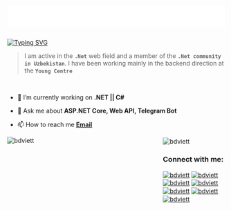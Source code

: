 <h1 align="center">
  <img src="https://github.com/AslanbekHasanov/AslanbekHasanov/blob/main/name.svg" />
</h1>

[![Typing SVG](https://readme-typing-svg.herokuapp.com?font=Fira+Code&pause=1000&color=6413F7&center=true&random=false&width=435&lines=Hi+there%2C+I'm+Aslanbek+%F0%9F%91%8B;I+am+a+.Net+developer%F0%9F%92%BB)](https://git.io/typing-svg)

> I am active in the **`.Net`** web field and a member of the **`.Net community in Uzbekistan`**. I have been working mainly in the backend direction at the **`Young Centre`**
<br>

- 🔭 I’m currently working on **.NET || C#**

- 💬 Ask me about **ASP.NET Core, Web API, Telegram Bot**

- 📫 How to reach me **[Email](learneraslanbek1220@gmail.com)**


<p align="left">
  <img align="left" src="https://github-readme-stats.vercel.app/api/top-langs/?username=AslanbekHasanov&hide_progress=true&theme=radical" alt="bdviett" height="200" width="360" />
  <img align="center" src="https://github-readme-stats.vercel.app/api?username=AslanbekHasanov&show_icons=true&theme=radical" alt="bdviett" height="200" width="400" />
</p>

<h3 align="left">Connect with me:</h3>
<p align="left">
<a href="https://www.linkedin.com/in/aslanbek-hasanov-b22076220" target="blank"><img align="center" width="40" src="https://cdn-icons-png.flaticon.com/512/3536/3536505.png" 
alt="bdviett" height="20" width="25" /></a>
<a href="https://t.me/aslan_1220" target="blank"><img align="center" width="40" src="https://cdn.icon-icons.com/icons2/2864/PNG/512/telegram_logo_icon_181740.png" 
alt="bdviett" height="20" width="25" /></a>
<a href="https://medium.com/@learneraslanbek1220" target="blank"><img align="center" width="40" src="https://cdn.icon-icons.com/icons2/2389/PNG/512/medium_m_logo_icon_145072.png" 
alt="bdviett" height="20" width="25" /></a>
<a href="https://www.facebook.com/profile.php?id=100076770307308" target="blank"><img align="center" width="40" src="https://cdn.icon-icons.com/icons2/2429/PNG/512/facebook_logo_icon_147291.png" 
alt="bdviett" height="20" width="25" /></a>
<a href="live:.cid.a9b6190b6d4644cb" target="blank"><img align="center" width="40" src="https://cdn.icon-icons.com/icons2/405/PNG/512/Skype_40679.png" 
alt="bdviett" height="20" width="25" /></a>
<a href="https://www.sololearn.com/en/profile/24643811" target="blank"><img align="center" width="40" src="https://cdn.icon-icons.com/icons2/3915/PNG/512/sololearn_logo_icon_249580.png" 
alt="bdviett" height="20" width="25" /></a>
<a href="https://www.codewars.com/users/AslanbekHasanov/" target="blank"><img align="center" width="40" src="https://cdn.icon-icons.com/icons2/2530/PNG/512/codewars_button_icon_151901.png" 
alt="bdviett" /></a>
</p>

